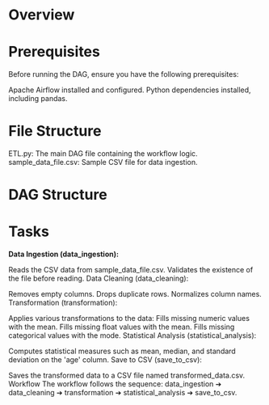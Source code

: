 # Overview
# Prerequisites
Before running the DAG, ensure you have the following prerequisites:

Apache Airflow installed and configured.
Python dependencies installed, including pandas.

# File Structure
ETL.py: The main DAG file containing the workflow logic.
sample_data_file.csv: Sample CSV file for data ingestion.

# DAG Structure
# Tasks
<b> Data Ingestion (data_ingestion):</b>

Reads the CSV data from sample_data_file.csv.
Validates the existence of the file before reading.
Data Cleaning (data_cleaning):

Removes empty columns.
Drops duplicate rows.
Normalizes column names.
Transformation (transformation):

Applies various transformations to the data:
Fills missing numeric values with the mean.
Fills missing float values with the mean.
Fills missing categorical values with the mode.
Statistical Analysis (statistical_analysis):

Computes statistical measures such as mean, median, and standard deviation on the 'age' column.
Save to CSV (save_to_csv):

Saves the transformed data to a CSV file named transformed_data.csv.
Workflow
The workflow follows the sequence: data_ingestion ➔ data_cleaning ➔ transformation ➔ statistical_analysis ➔ save_to_csv.
